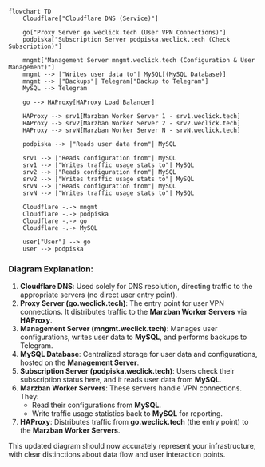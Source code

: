 ```mermaid
flowchart TD
    Cloudflare["Cloudflare DNS (Service)"]

    go["Proxy Server go.weclick.tech (User VPN Connections)"]
    podpiska["Subscription Server podpiska.weclick.tech (Check Subscription)"]

    mngmt["Management Server mngmt.weclick.tech (Configuration & User Management)"]
    mngmt --> |"Writes user data to"| MySQL[(MySQL Database)]
    mngmt --> |"Backups"| Telegram["Backup to Telegram"]
    MySQL --> Telegram

    go --> HAProxy[HAProxy Load Balancer]

    HAProxy --> srv1[Marzban Worker Server 1 - srv1.weclick.tech]
    HAProxy --> srv2[Marzban Worker Server 2 - srv2.weclick.tech]
    HAProxy --> srvN[Marzban Worker Server N - srvN.weclick.tech]

    podpiska --> |"Reads user data from"| MySQL

    srv1 --> |"Reads configuration from"| MySQL
    srv1 --> |"Writes traffic usage stats to"| MySQL
    srv2 --> |"Reads configuration from"| MySQL
    srv2 --> |"Writes traffic usage stats to"| MySQL
    srvN --> |"Reads configuration from"| MySQL
    srvN --> |"Writes traffic usage stats to"| MySQL

    Cloudflare -.-> mngmt
    Cloudflare -.-> podpiska
    Cloudflare -.-> go
    Cloudflare -.-> MySQL

    user["User"] --> go
    user --> podpiska
```

### Diagram Explanation:

1. **Cloudflare DNS**: Used solely for DNS resolution, directing traffic to the appropriate servers (no direct user entry point).
2. **Proxy Server (go.weclick.tech)**: The entry point for user VPN connections. It distributes traffic to the **Marzban Worker Servers** via **HAProxy**.
3. **Management Server (mngmt.weclick.tech)**: Manages user configurations, writes user data to **MySQL**, and performs backups to Telegram.
4. **MySQL Database**: Centralized storage for user data and configurations, hosted on the **Management Server**.
5. **Subscription Server (podpiska.weclick.tech)**: Users check their subscription status here, and it reads user data from **MySQL**.
6. **Marzban Worker Servers**: These servers handle VPN connections. They:
   - Read their configurations from **MySQL**.
   - Write traffic usage statistics back to **MySQL** for reporting.
7. **HAProxy**: Distributes traffic from **go.weclick.tech** (the entry point) to the **Marzban Worker Servers**.

This updated diagram should now accurately represent your infrastructure, with clear distinctions about data flow and user interaction points.

